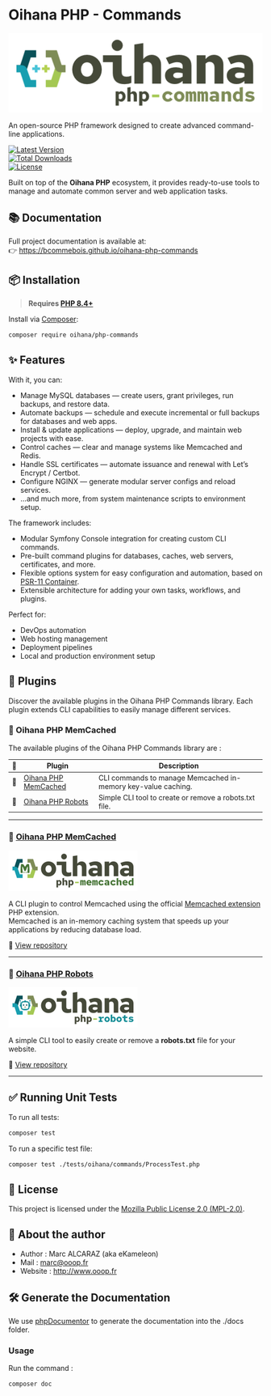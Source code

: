 # Oihana PHP - Commands

![Oihana Php Core](https://raw.githubusercontent.com/BcommeBois/oihana-php-commands/main/assets/images/oihana-php-commands-logo-inline-512x160.png)

An open-source PHP framework designed to create advanced command-line applications. 

[![Latest Version](https://img.shields.io/packagist/v/oihana/php-commands.svg?style=flat-square)](https://packagist.org/packages/oihana/php-commands)  
[![Total Downloads](https://img.shields.io/packagist/dt/oihana/php-commands.svg?style=flat-square)](https://packagist.org/packages/oihana/php-commands)  
[![License](https://img.shields.io/packagist/l/oihana/php-commands.svg?style=flat-square)](LICENSE)

Built on top of the **Oihana PHP** ecosystem, it provides ready-to-use tools to manage and automate common server and web application tasks.

## 📚 Documentation

Full project documentation is available at:  
👉 https://bcommebois.github.io/oihana-php-commands

## 📦 Installation

> **Requires [PHP 8.4+](https://php.net/releases/)**

Install via [Composer](https://getcomposer.org):
```bash
composer require oihana/php-commands
```

## ✨ Features

With it, you can:
- Manage MySQL databases — create users, grant privileges, run backups, and restore data.
- Automate backups — schedule and execute incremental or full backups for databases and web apps.
- Install & update applications — deploy, upgrade, and maintain web projects with ease.
- Control caches — clear and manage systems like Memcached and Redis.
- Handle SSL certificates — automate issuance and renewal with Let’s Encrypt / Certbot.
- Configure NGINX — generate modular server configs and reload services.
- …and much more, from system maintenance scripts to environment setup.

The framework includes:
- Modular Symfony Console integration for creating custom CLI commands.
- Pre-built command plugins for databases, caches, web servers, certificates, and more.
- Flexible options system for easy configuration and automation, based on [PSR-11 Container](https://www.php-fig.org/psr/psr-11/).
- Extensible architecture for adding your own tasks, workflows, and plugins.

Perfect for:
- DevOps automation
- Web hosting management
- Deployment pipelines
- Local and production environment setup

## 🔌 Plugins

Discover the available plugins in the Oihana PHP Commands library. Each plugin extends CLI capabilities to easily manage different services.

### 🧠 Oihana PHP MemCached

The available plugins of the Oihana PHP Commands library are :

| 🔌 | Plugin                                                                     | Description                                                   | 
|----|----------------------------------------------------------------------------|---------------------------------------------------------------|
| 🧠 | [Oihana PHP MemCached](https://github.com/BcommeBois/oihana-php-memcached) | CLI commands to manage Memcached in-memory key-value caching. |
| 🤖 | [Oihana PHP Robots](https://github.com/BcommeBois/oihana-php-robots)       | Simple CLI tool to create or remove a robots.txt file.        |  

---

### 🧠 [Oihana PHP MemCached](https://github.com/BcommeBois/oihana-php-memcached)

<a href="https://github.com/BcommeBois/oihana-php-memcached">
    <img src="https://raw.githubusercontent.com/BcommeBois/oihana-php-memcached/main/assets/images/oihana-php-memcached-logo-inline-512x160.png" width="256px" height="80px"/>
</a>

A CLI plugin to control Memcached using the official [Memcached extension](https://www.php.net/manual/en/book.memcached.php) PHP extension.  
Memcached is an in-memory caching system that speeds up your applications by reducing database load.

🔗 [View repository](https://github.com/BcommeBois/oihana-php-memcached)

---

### 🤖 [Oihana PHP Robots](https://github.com/BcommeBois/oihana-php-robots)

<a href="https://github.com/BcommeBois/oihana-php-robots">
    <img src="https://raw.githubusercontent.com/BcommeBois/oihana-php-robots/main/assets/images/oihana-php-robots-logo-inline-512x160.png" width="256px" height="80px"/>
</a>

A simple CLI tool to easily create or remove a **robots.txt** file for your website.

🔗 [View repository](https://github.com/BcommeBois/oihana-php-robots)

---

## ✅ Running Unit Tests

To run all tests:
```bash
composer test
```

To run a specific test file:
```bash
composer test ./tests/oihana/commands/ProcessTest.php
```

## 🧾 License

This project is licensed under the [Mozilla Public License 2.0 (MPL-2.0)](https://www.mozilla.org/en-US/MPL/2.0/).

## 👤 About the author

* Author : Marc ALCARAZ (aka eKameleon)
* Mail : marc@ooop.fr
* Website : http://www.ooop.fr

## 🛠️ Generate the Documentation

We use [phpDocumentor](https://phpdoc.org/) to generate the documentation into the ./docs folder.

### Usage
Run the command :
```bash
composer doc
```